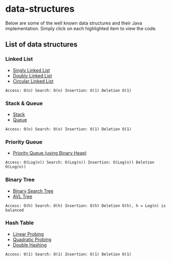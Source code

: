 # data-structures

Below are some of the well known data structures and their Java implementation. Simply click on each highlighted item to view the code. 

## List of data structures

### Linked List
* [Singly Linked List](http://google.com)
* [Doubly Linked List](http://google.com)
* [Circular Linked List](http://google.com)
```
Access: O(n) Search: O(n) Insertion: O(1) Deletion O(1)
```

### Stack & Queue
* [Stack](http://google.com)
* [Queue](http://google.com)
```
Access: O(n) Search: O(n) Insertion: O(1) Deletion O(1)
```

### Priority Queue
* [Priority Queue (using Binary Heap)](http://google.com)
```
Access: O(Log(n)) Search: O(Log(n)) Insertion: O(Log(n)) Deletion O(Log(n))
```

### Binary Tree
* [Binary Search Tree](http://google.com)
* [AVL Tree](http://google.com)
```
Access: O(h) Search: O(h) Insertion: O(h) Deletion O(h), h = Log(n) is balanced
```

### Hash Table
* [Linear Probing](http://google.com)
* [Quadratic Probing](http://google.com)
* [Double Hashing](http://google.com)
```
Access: O(1) Search: O(1) Insertion: O(1) Deletion O(1)
```
